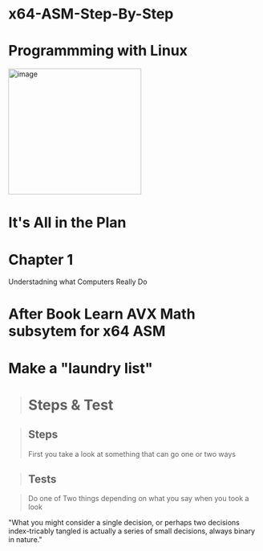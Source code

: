 # x64-ASM-Step-By-Step

# Programmming with Linux

<img width="265" height="250" alt="image" src="https://github.com/user-attachments/assets/3bbf1640-cdff-439a-bdab-45b7851ade74" />


<br>

<h1>It's All in the Plan</h1>
<h1>Chapter 1</h1>
<p>Understadning what Computers Really Do</p>
<h1>After Book Learn AVX Math subsytem for x64 ASM</h1>

<h1>Make a "laundry list"</h1>

> <h1>Steps & Test</h1>

> <h2>Steps</h2>
> <p>First you take a look at something that can go one or two ways </p>

> <h2>Tests</h2>

> <p>Do one of Two things depending on what you say when you took a look</p>

<p>"What you might consider a single decision, or perhaps two decisions index-tricably tangled
  is actually a series of small decisions, always binary in nature."</p>
